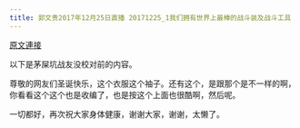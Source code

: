 ```yaml
---
title: 郭文贵2017年12月25日直播 20171225_1我们拥有世界上最棒的战斗装及战斗工具
---
```


[原文連接](https://gnews.org/ThreadView/53482818)

以下是茅屎坑战友没校对前的内容。

  尊敬的网友们圣诞快乐，这个衣服这个袖子。还有这个，是跟那个是不一样的啊，你看看这个这个也是收编了，也是按这个上面也很酷啊，然后呢。

  一切都好，再次祝大家身体健康，谢谢大家，谢谢，太懒了。
